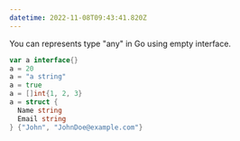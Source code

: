 ```yaml
---
datetime: 2022-11-08T09:43:41.820Z
---
```


You can represents type "any" in Go using empty interface.

```go
var a interface{}
a = 20
a = "a string"
a = true
a = []int{1, 2, 3}
a = struct {
  Name string
  Email string
} {"John", "JohnDoe@example.com"}
```
